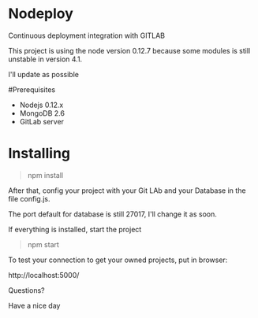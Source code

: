 # Nodeploy
Continuous deployment  integration with GITLAB

This project is using the node version 0.12.7 because some modules is still unstable in version 4.1.

I'll update as possible

#Prerequisites
* Nodejs 0.12.x
* MongoDB 2.6
* GitLab server


# Installing

>  npm install


After that, config your project with your Git LAb and your Database in the file config.js.

The port default for database is still 27017, I'll change it as soon.

If everything is installed, start the project

> npm start

To test your connection to get your owned projects, put in browser:

http://localhost:5000/

Questions?

Have a nice day
